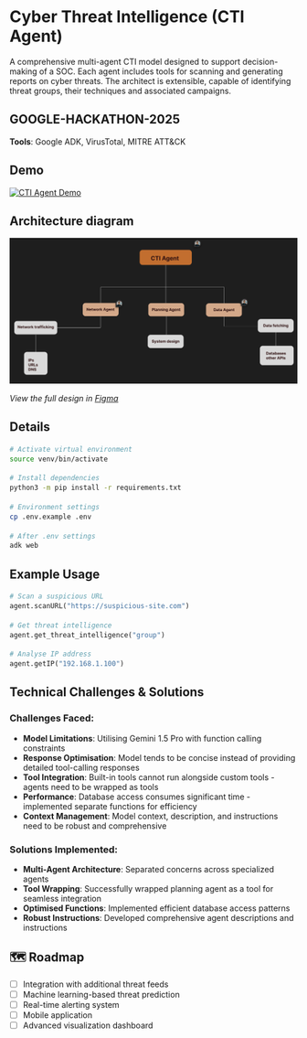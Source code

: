 # Cyber Threat Intelligence (CTI Agent)
A comprehensive multi-agent CTI model designed to support decision-making of a SOC. Each agent includes tools for scanning and generating reports on cyber threats. The architect is extensible, capable of identifying threat groups, their techniques and associated campaigns.

## GOOGLE-HACKATHON-2025
**Tools**: Google ADK, VirusTotal, MITRE ATT&CK

## Demo
[![CTI Agent Demo](https://img.youtube.com/vi/IaPbNhp40DM/0.jpg)](https://youtu.be/IaPbNhp40DM)

## Architecture diagram
![CTI Agent Architecture](assets/CTI_diagram.png)

*View the full design in [Figma](https://www.figma.com/design/LYqo4ivVCCmY4kaLMKqpOW/CTI-Agent?node-id=0-1&m=dev&t=jgSxTC92D5r9DVEh-1)*

## Details
```bash
# Activate virtual environment
source venv/bin/activate

# Install dependencies
python3 -m pip install -r requirements.txt

# Environment settings
cp .env.example .env

# After .env settings
adk web
```

## Example Usage
```python
# Scan a suspicious URL
agent.scanURL("https://suspicious-site.com")

# Get threat intelligence
agent.get_threat_intelligence("group")

# Analyse IP address
agent.getIP("192.168.1.100")
```

## Technical Challenges & Solutions

### Challenges Faced:
- **Model Limitations**: Utilising Gemini 1.5 Pro with function calling constraints
- **Response Optimisation**: Model tends to be concise instead of providing detailed tool-calling responses
- **Tool Integration**: Built-in tools cannot run alongside custom tools - agents need to be wrapped as tools
- **Performance**: Database access consumes significant time - implemented separate functions for efficiency
- **Context Management**: Model context, description, and instructions need to be robust and comprehensive

### Solutions Implemented:
- **Multi-Agent Architecture**: Separated concerns across specialized agents
- **Tool Wrapping**: Successfully wrapped planning agent as a tool for seamless integration
- **Optimised Functions**: Implemented efficient database access patterns
- **Robust Instructions**: Developed comprehensive agent descriptions and instructions

## 🗺️ Roadmap
- [ ] Integration with additional threat feeds
- [ ] Machine learning-based threat prediction
- [ ] Real-time alerting system
- [ ] Mobile application
- [ ] Advanced visualization dashboard